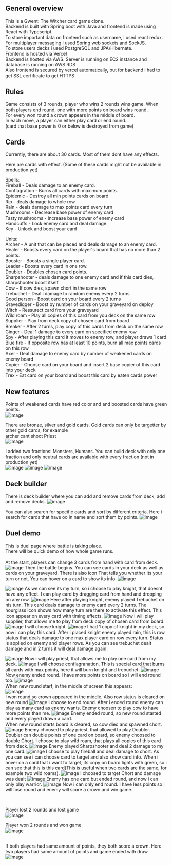

## General overview
This is a Gwent: The Witcher card game clone. <br>
Backend is built with Spring boot with Java and frontend is made using React with Typescript. <br>
To store important data on frontend such as username, i used react redux. <br>
For multiplayer messaging i used Spring web sockets and SockJS. <br>
To store users decks i used PostgreSQL and JPA/Hibernate. <br>
Frontend is hosted via Vercel <br>
Backend is hosted via AWS. Server is running on EC2 instance and database is running on AWS RDS <br>
Also frontend is secured by vercel automatically, but for backend i had to get SSL cerfificate to get HTTPS <br>

## Rules
Game consists of 3 rounds, player who wins 2 rounds wins game. When both players end round, one with more points on board wins round. <br>
For every won round a crown appears in the middle of board. <br>
In each move, a player can either play card or end round.<br>
(card that base power is 0 or below is destroyed from game) <br>
## Cards
Currently, there are about 30 cards. Most of them dont have any effects.<br>

Here are cards with effect. 
(Some of these cards might not be available in production yet)

Spells: <br>
Fireball - Deals damage to an enemy card.<br>
Conflagration - Burns all cards with maximum points. <br>
Epidemic - Destroy all min points cards on board <br>
Rip - deals damage to whole row <br>
Rain - deals damage to max points card every turn <br>
Mushrooms - Decrease base power of enemy card<br>
Tasty mushrooms - Increase base power of enemy card<br>
Handcuffs - Lock enemy card and deal damage <br>
Key - Unlock and boost your card <br>

Units: <br>
Archer - A unit that can be placed and deals damage to an enemy card. <br>
Healer - Boosts every card on the player's board that has no more than 2 points. <br>
Booster - Boosts a single player card. <br>
Leader - Boosts every card in one row. <br>
Doubler - Doubles chosen card points. <br>
Sharpshooter - deals damage to one enemy card and if this card dies, sharpshooter boost itself <br>
Cow - If cow dies, spawn chort in the same row <br>
Trebuchet - Deal i damage to random enemy every 2 turns<br>
Good person - Boost card on your board every 2 turns<br>
Gravedigger - Boost by number of cards on your graveyard on deploy<br>
Witch - Ressurect card from your graveyard<br>
Wild roam - Play all copies of this card from you deck on the same row<br>
Supplier - Play from deck copy of chosen card from board <br>
Breaker - After 2 turns, play copy of this cards from deck on the same row <br>
Ginger - Deal 1 damage to every card on specified enemy row <br>
Spy - After playing this card it moves to enemy row, and player draws 1 card <br>
Blue fire - If opposite row has at least 10 points, burn all max points cards on this row <br>
Axer - Deal damage to enemy card by number of weakened cards on enemy board <br>
Copier - Choose card on your board and insert 2 base copier of this card into your deck <br>
Trex - Eat card on your board and boost this card by eaten cards power <br>

## New features
Points of weakened cards have red color and and boosted cards have green points. <br>
![image](https://github.com/PiotrJagla/GwentClone-MainProj/assets/76881722/3f0d6ccf-ec18-4e0c-8370-495f4dfe2441)

There are bronze, silver and gold cards. Gold cards can only be targetter by other gold cards, for example <br>
archer cant shoot Priest <br>
![image](https://github.com/PiotrJagla/GwentClone-MainProj/assets/76881722/3e948464-8128-4e59-a98c-e32fe139894a)

I added two fractions: Monsters, Humans. You can build deck with only one fraction and only neutral cards
are available with every fraction (not in production yet)<br>
![image](https://github.com/PiotrJagla/GwentClone-MainProj/assets/76881722/82891e53-d20c-48e6-95a0-aa027e553bde)
![image](https://github.com/PiotrJagla/GwentClone-MainProj/assets/76881722/094b976c-6ba7-4129-a99f-e3c04618fe8c)
![image](https://github.com/PiotrJagla/GwentClone-MainProj/assets/76881722/0cc04074-9f49-4e9d-ac9c-66c4517ce172)




## Deck builder

There is deck builder where you can add and remove cards from deck, add and remove decks. 
![image](https://github.com/PiotrJagla/GwentClone-MainProj/assets/76881722/2b47af2e-84f5-41cb-82a5-351d2bb7c9e2)

You can also search for specific cards and sort by different criteria. Here i search for cards that have oo in name and sort them by points.
![image](https://github.com/PiotrJagla/GwentClone-MainProj/assets/76881722/a5d2eda3-b992-46bd-9550-afad9b383ed2)



## Duel demo
This is duel page where battle is taking place. <br>
There will be quick demo of how whole game runs. <br>
<br>
At the start, players can change 3 cards from hand with card from deck.
![image](https://github.com/PiotrJagla/GwentClone-MainProj/assets/76881722/0a65085f-22c5-4782-98d1-9054024c2a23)
Then the battle begins. You can see cards in your deck as well as cards on your graveyard. There is also icon 
That tells you whether its your turn or not.
You can hover on a card to show its info.
![image](https://github.com/PiotrJagla/GwentClone-MainProj/assets/76881722/c08a3710-eaba-44dc-b98c-eee0b533a68a)

![image](https://github.com/PiotrJagla/GwentClone-MainProj/assets/76881722/1d90f158-24c6-4d6b-8b1e-a1e61426f4f5)
As we can see its my turn, so i choose to play knight, that doesnt have any effect. I can play card by dragging card from hand and dropping
on any row.
![image](https://github.com/PiotrJagla/GwentClone-MainProj/assets/76881722/01d436e8-7a1b-4d49-897b-3db94d7d88ed)
Here after playing knight, enemy played Trebuchet on his turn. This card deals damage to enemy card every 2 turns. The hourglass icon
shows how many turn are there to activate this effect. This icon appear on every card with timing effects.
![image](https://github.com/PiotrJagla/GwentClone-MainProj/assets/76881722/60e62583-4686-420c-8cd6-9ac6a0be3939)
Now i will play supplier, that allows me to play from deck copy of chosen card from board.
![image](https://github.com/PiotrJagla/GwentClone-MainProj/assets/76881722/cd486fd2-e8db-462f-970f-6a08b724be58)
I will choose knight.
![image](https://github.com/PiotrJagla/GwentClone-MainProj/assets/76881722/b647a59e-6360-4cff-9ddc-0ab90761c0ff)
I had 1 copy of knight in my deck, so now i can play this card. 
After i placed knight enemy played rain, this is row status that deals damage to one max player card on row every turn. 
Status is applied on enemy and player rows. As you can see trebuchet dealt damage and in 2 turns it will deal damage again.

![image](https://github.com/PiotrJagla/GwentClone-MainProj/assets/76881722/7e2c4813-6789-47d1-8d8a-f0994622c365)
Now i will play priest, that allows me to play one card from my deck.
![image](https://github.com/PiotrJagla/GwentClone-MainProj/assets/76881722/59b94e04-ef71-4f4f-ade1-081afb40ab16)
I will choose conflagranation. This is special card that burns all cards with max points, here it will burn knight and trebuchet.
![image](https://github.com/PiotrJagla/GwentClone-MainProj/assets/76881722/ec2fce2f-c331-4202-a2ef-d16fd8923e07)
Now enemy ended round. I have more points on board so i will end round too.
![image](https://github.com/PiotrJagla/GwentClone-MainProj/assets/76881722/e2b0bc61-41f1-48dc-911d-9f9012a2c00e)
<br>When new round start, in the middle of screen this appears:<br>
![image](https://github.com/PiotrJagla/GwentClone-MainProj/assets/76881722/d8634f5b-7e2f-4af6-80b9-b864f7702be3)
<br>I won round so crown appeared in the middle. Also row status is cleared on new round
![image](https://github.com/PiotrJagla/GwentClone-MainProj/assets/76881722/17448b7e-de27-4090-adeb-18e26657d421)
I choose to end round. After i ended round enemy can play as many card as enemy wants. Enemy choosen to play cow to have more points than me.
![image](https://github.com/PiotrJagla/GwentClone-MainProj/assets/76881722/41957724-ef02-43a0-86a9-9df73ff403e9)
Enemy ended round, so new round started and every played drawn a card. <br>
When new round starts board is cleared, so cow died and spawned chort.
![image](https://github.com/PiotrJagla/GwentClone-MainProj/assets/76881722/ed907b04-4ffe-4302-a0be-bdf1fd597bfb)
Enemy choosed to play priest, that allowed to play Doubler. Doubler can double points of one card on board, so enemy choosed to double Chort.
I choose to play wild roam, that plays all copies of this card from deck.
![image](https://github.com/PiotrJagla/GwentClone-MainProj/assets/76881722/108aec71-c8c6-48de-a0ab-0471f07ed498)
Enemy played Sharpshooter and deal 2 damage to my one card.
![image](https://github.com/PiotrJagla/GwentClone-MainProj/assets/76881722/9f5e1722-916c-4d9f-9b7b-57e8eeb6d640)
I choose to play fireball and deal damage to chort.
As you can see i can choose card to target and also show card info. When i hover on a card that i want to target,
its copy on board lights with green, so i can see that this is this card(This is useful when two cards are the same, for example two wild roams).
![image](https://github.com/PiotrJagla/GwentClone-MainProj/assets/76881722/7bbc652a-cf38-46d9-a790-f280ee5c05c0)
I choosed to target Chort and damage was dealt
![image](https://github.com/PiotrJagla/GwentClone-MainProj/assets/76881722/f59ca257-1907-48c4-8416-a96ce2cecab1)
Enemy has one card but ended round, and now i can only play warrior.
![image](https://github.com/PiotrJagla/GwentClone-MainProj/assets/76881722/678a951e-1bbd-4e88-ad25-260a67963f29)
Now i can only end round. I have less points so i will lose round and enemy will score a crown and win game. 























<br>


Player lost 2 rounds and lost game <br>
![image](https://github.com/PiotrJagla/GwentClone-MainProj/assets/76881722/e8740511-dc1e-40e6-8174-b07ec354009d)



Player won 2 rounds and won game <br>
![image](https://github.com/PiotrJagla/GwentClone-MainProj/assets/76881722/16fdb528-e908-457e-8943-2fbe81a2e3e9)



<br>If both players had same amount of points, they both score a crown. Here two players had same amount of points and game ended with draw<br>
![image](https://github.com/PiotrJagla/MyCardGame-MainProj/assets/76881722/3ceeddc5-9664-4f9c-a8ca-89237f3a8e98)













